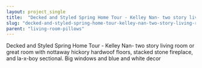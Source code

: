 ```yaml
---
layout: project_single
title:  "Decked and Styled Spring Home Tour - Kelley Nan- two story living room or great room with nottaway hickory hardwoof floors, stacked stone fireplace, and la-x-boy sectional. Big windows and blue and white decor"
slug: "decked-and-styled-spring-home-tour-kelley-nan-two-story-living-room-or-great"
parent: "living-room-pillows"
---
```

Decked and Styled Spring Home Tour - Kelley Nan- two story living room or great room with nottaway hickory hardwoof floors, stacked stone fireplace, and la-x-boy sectional. Big windows and blue and white decor
